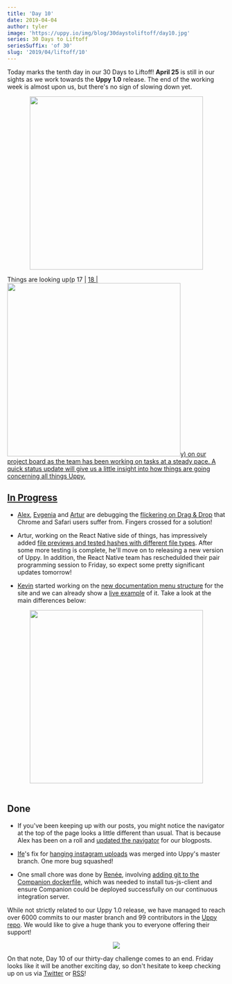 ```yaml
---
title: 'Day 10'
date: 2019-04-04
author: tyler
image: 'https://uppy.io/img/blog/30daystoliftoff/day10.jpg'
series: 30 Days to Liftoff
seriesSuffix: 'of 30'
slug: '2019/04/liftoff/10'
---
```


Today marks the tenth day in our 30 Days to Liftoff! **April 25** is still in
our sights as we work towards the **Uppy 1.0** release. The end of the working
week is almost upon us, but there's no sign of slowing down yet.

<center><img width="400" src="/img/blog/30daystoliftoff/day10.jpg" /><br /></center>

Things are looking up(p 17 |
<a rel="noreferrer noopener" target="_blank" href="/img/blog/30daystoliftoff/2019-03-liftoff-04b.png" />
18 |
<img width="400" src="/img/blog/30daystoliftoff/2019-03-liftoff-04a.png" />y) on
our project board as the team has been working on tasks at a steady pace. A
quick status update will give us a little insight into how things are going
concerning all things Uppy.

<!--truncate-->

## In Progress

- [Alex](https://github.com/nqst), [Evgenia](https://github.com/lakesare) and
  [Artur](https://github.com/arturi) are debugging the [flickering on Drag &
  Drop](https://github.com/transloadit/uppy/pull/1400) that Chrome and Safari
  users suffer from. Fingers crossed for a solution!

- Artur, working on the React Native side of things, has impressively added
  [file previews and tested hashes with different file
  types](https://github.com/transloadit/uppy/pull/988). After some more testing
  is complete, he'll move on to releasing a new version of Uppy. In addition,
  the React Native team has reschedulded their pair programming session to
  Friday, so expect some pretty significant updates tomorrow!

- [Kevin](https://github.com/kvz) started working on the [new documentation menu
  structure](https://github.com/transloadit/uppy/pull/1405) for the site and we
  can already show a [live
  example](https://5ca5233bfd8bcc00085152a8--uppy.netlify.com/docs/) of it. Take
  a look at the main differences below:

<center><img width="400" src="/img/blog/30daystoliftoff/2019-04-04-docs.png" /><br /><br /></center>

## Done

- If you've been keeping up with our posts, you might notice the navigator at
  the top of the page looks a little different than usual. That is because Alex
  has been on a roll and [updated the
  navigator](https://github.com/transloadit/uppy/pull/1403) for our blogposts.

- [Ife](https://github.com/ifedapoolarewaju)'s fix for [hanging instagram
  uploads](https://github.com/transloadit/uppy/pull/1274) was merged into Uppy's
  master branch. One more bug squashed!

- One small chore was done by [Renée](https://github.com/goto-bus-stop),
  involving [adding git to the Companion
  dockerfile](https://github.com/transloadit/uppy/pull/1404), which was needed
  to install tus-js-client and ensure Companion could be deployed successfully
  on our continuous integration server.

While not strictly related to our Uppy 1.0 release, we have managed to reach
over 6000 commits to our master branch and 99 contributors in the [Uppy
repo](https://github.com/transloadit/uppy). We would like to give a huge thank
you to everyone offering their support!

<center><img src="/img/blog/30daystoliftoff/2019-04-04.png" /><br /></center>

On that note, Day 10 of our thirty-day challenge comes to an end. Friday looks like it will be another exciting day, so don't hesitate to keep checking up on us via [Twitter](https://twitter.com/uppy_io) or [RSS](https://uppy.io/atom.xml)!

